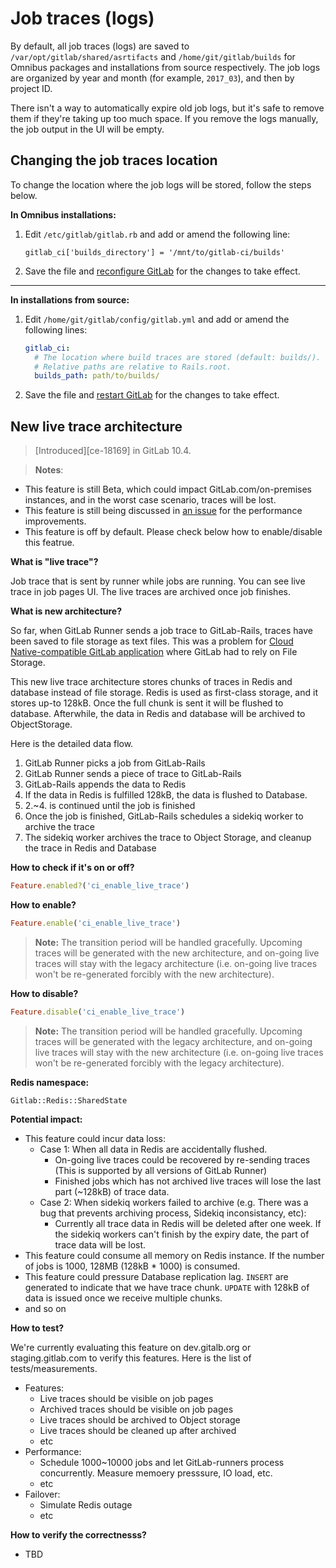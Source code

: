 # Job traces (logs)

By default, all job traces (logs) are saved to `/var/opt/gitlab/shared/asrtifacts`
and `/home/git/gitlab/builds` for Omnibus packages and installations from source
respectively. The job logs are organized by year and month (for example, `2017_03`),
and then by project ID.

There isn't a way to automatically expire old job logs, but it's safe to remove
them if they're taking up too much space. If you remove the logs manually, the
job output in the UI will be empty.

## Changing the job traces location

To change the location where the job logs will be stored, follow the steps below.

**In Omnibus installations:**

1.  Edit `/etc/gitlab/gitlab.rb` and add or amend the following line:

    ```
    gitlab_ci['builds_directory'] = '/mnt/to/gitlab-ci/builds'
    ```

1. Save the file and [reconfigure GitLab][] for the changes to take effect.

---

**In installations from source:**

1. Edit `/home/git/gitlab/config/gitlab.yml` and add or amend the following lines:

    ```yaml
    gitlab_ci:
      # The location where build traces are stored (default: builds/).
      # Relative paths are relative to Rails.root.
      builds_path: path/to/builds/
    ```

1. Save the file and [restart GitLab][] for the changes to take effect.

[reconfigure gitlab]: restart_gitlab.md#omnibus-gitlab-reconfigure "How to reconfigure Omnibus GitLab"
[restart gitlab]: restart_gitlab.md#installations-from-source "How to restart GitLab"

## New live trace architecture

> [Introduced][ce-18169] in GitLab 10.4.

> **Notes**:
- This feature is still Beta, which could impact GitLab.com/on-premises instances, and in the worst case scenario, traces will be lost.
- This feature is still being discussed in [an issue](https://gitlab.com/gitlab-org/gitlab-ce/issues/46097) for the performance improvements.
- This feature is off by default. Please check below how to enable/disable this featrue.

**What is "live trace"?**

Job trace that is sent by runner while jobs are running. You can see live trace in job pages UI.
The live traces are archived once job finishes.

**What is new architecture?**

So far, when GitLab Runner sends a job trace to GitLab-Rails, traces have been saved to file storage as text files.
This was a problem for [Cloud Native-compatible GitLab application](https://gitlab.com/gitlab-com/migration/issues/23) where GitLab had to rely on File Storage.

This new live trace architecture stores chunks of traces in Redis and database instead of file storage.
Redis is used as first-class storage, and it stores up-to 128kB. Once the full chunk is sent it will be flushed to database. Afterwhile, the data in Redis and database will be archived to ObjectStorage.

Here is the detailed data flow.

1. GitLab Runner picks a job from GitLab-Rails
1. GitLab Runner sends a piece of trace to GitLab-Rails
1. GitLab-Rails appends the data to Redis
1. If the data in Redis is fulfilled 128kB, the data is flushed to Database.
1. 2.~4. is continued until the job is finished
1. Once the job is finished, GitLab-Rails schedules a sidekiq worker to archive the trace
1. The sidekiq worker archives the trace to Object Storage, and cleanup the trace in Redis and Database

**How to check if it's on or off?**

```ruby
Feature.enabled?('ci_enable_live_trace')
```

**How to enable?**

```ruby
Feature.enable('ci_enable_live_trace')
```

>**Note:**
The transition period will be handled gracefully. Upcoming traces will be generated with the new architecture, and on-going live traces will stay with the legacy architecture (i.e. on-going live traces won't be re-generated forcibly with the new architecture).

**How to disable?**

```ruby
Feature.disable('ci_enable_live_trace')
```

>**Note:**
The transition period will be handled gracefully. Upcoming traces will be generated with the legacy architecture, and on-going live traces will stay with the new architecture (i.e. on-going live traces won't be re-generated forcibly with the legacy architecture).

**Redis namespace:**

`Gitlab::Redis::SharedState`

**Potential impact:**

- This feature could incur data loss:
  - Case 1: When all data in Redis are accidentally flushed.
    - On-going live traces could be recovered by re-sending traces (This is supported by all versions of GitLab Runner)
    - Finished jobs which has not archived live traces will lose the last part (~128kB) of trace data.
  - Case 2: When sidekiq workers failed to archive (e.g. There was a bug that prevents archiving process, Sidekiq inconsistancy, etc):
    - Currently all trace data in Redis will be deleted after one week. If the sidekiq workers can't finish by the expiry date, the part of trace data will be lost.
- This feature could consume all memory on Redis instance. If the number of jobs is 1000, 128MB (128kB * 1000) is consumed.
- This feature could pressure Database replication lag. `INSERT` are generated to indicate that we have trace chunk. `UPDATE` with 128kB of data is issued once we receive multiple chunks.
- and so on

**How to test?**

We're currently evaluating this feature on dev.gitalb.org or staging.gitlab.com to verify this features. Here is the list of tests/measurements.

- Features:
  - Live traces should be visible on job pages
  - Archived traces should be visible on job pages
  - Live traces should be archived to Object storage
  - Live traces should be cleaned up after archived
  - etc
- Performance:
  - Schedule 1000~10000 jobs and let GitLab-runners process concurrently. Measure memoery presssure, IO load, etc.
  - etc
- Failover:
  - Simulate Redis outage
  - etc

**How to verify the correctnesss?**

- TBD

[ce-44935]: https://gitlab.com/gitlab-org/gitlab-ce/merge_requests/18169
